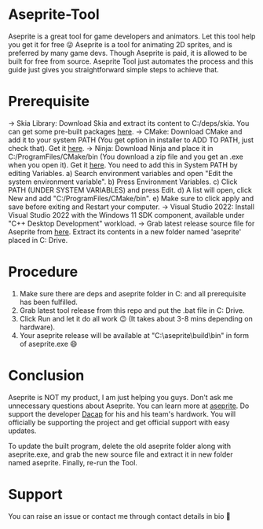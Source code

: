 # Aseprite-Tool
Aseprite is a great tool for game developers and animators. Let this tool help you get it for free 😜
Aseprite is a tool for animating 2D sprites, and is preferred by many game devs. Though Aseprite is paid, it is allowed to be built for free from source.
Aseprite Tool just automates the process and this guide just gives you straightforward simple steps to achieve that.

# Prerequisite
-> Skia Library: Download Skia and extract its content to C:/deps/skia. You can get some pre-built packages [here](https://github.com/aseprite/skia/releases).
-> CMake: Download CMake and add it to your system PATH (You get option in installer to ADD TO PATH, just check that). Get it [here](https://cmake.org/download/).
-> Ninja: Download Ninja and place it in C:/ProgramFiles/CMake/bin (You download a zip file and you get an .exe when you open it). Get it [here](https://ninja-build.org/). You need to add this in System PATH by editing Variables.
a) Search environment variables and open "Edit the system environment variable".
b) Press Environment Variables.
c) Click PATH (UNDER SYSTEM VARIABLES) and press Edit.
d) A list will open, click New and add "C:/ProgramFiles/CMake/bin".
e) Make sure to click apply and save before exiting and Restart your computer.
-> Visual Studio 2022: Install Visual Studio 2022 with the Windows 11 SDK component, available under "C++ Desktop Development" workload.
-> Grab latest release source file for Aseprite from [here](https://github.com/aseprite/aseprite/releases). Extract its contents in a new folder named 'aseprite' placed in C: Drive.

# Procedure
1) Make sure there are deps and aseprite folder in C: and all prerequisite has been fulfilled.
2) Grab latest tool release from this repo and put the .bat file in C: Drive.
3) Click Run and let it do all work 😉 (It takes about 3-8 mins depending on hardware).
4) Your aseprite release will be available at "C:\aseprite\build\bin" in form of aseprite.exe 😄

# Conclusion
Aseprite is NOT my product, I am just helping you guys. Don't ask me unnecessary questions about Aseprite. You can learn more at [aseprite](https://github.com/aseprite/aseprite).
Do support the developer [Dacap](https://github.com/dacap) for his and his team's hardwork. You will officially be supporting the project and get official support with easy updates.

To update the built program, delete the old aseprite folder along with aseprite.exe, and grab the new source file and extract it in new folder named aseprite. Finally, re-run the Tool.

# Support
You can raise an issue or contact me through contact details in bio 👋

